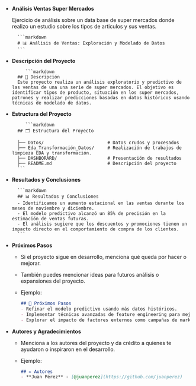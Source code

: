 
- **Análisis Ventas Super Mercados**

    Ejercicio de análisis sobre un data base de super mercados donde realizo un estudio sobre los tipos de articulos y sus ventas.


   

        ```markdown
        # 📊 Análisis de Ventas: Exploración y Modelado de Datos
        ```

- **Descripción del Proyecto**

           ```markdown
        ## 📖 Descripción
        Este proyecto realiza un análisis exploratorio y predictivo de las ventas de una una serie de super mercados. El objetivo es identificar tipos de producto, situación en los super mercados, patrones y realizar predicciones basadas en datos históricos usando técnicas de modelado de datos.

- **Estructura del Proyecto**

           ```markdown
        ## 🗂️ Estructura del Proyecto

        ├── Datos/                        # Datos crudos y procesados
        ├── Eda_Transformación_Datos/     # Realización de trabajos de limpieza EDA y transformación.
        ├── DASHBORARD/                   # Presentación de resultados
        ├── README.md                     # Descripción del proyecto
        ```



- **Resultados y Conclusiones**

   
        ```markdown
        ## 📊 Resultados y Conclusiones
        - Identificamos un aumento estacional en las ventas durante los meses de noviembre y diciembre.
        - El modelo predictivo alcanzó un 85% de precisión en la estimación de ventas futuras.
        - El análisis sugiere que los descuentos y promociones tienen un impacto directo en el comportamiento de compra de los clientes.
        ```

- **Próximos Pasos**

   - Si el proyecto sigue en desarrollo, menciona qué queda por hacer o mejorar.

   - También puedes mencionar ideas para futuros análisis o expansiones del proyecto.

    - Ejemplo:

        ```markdown
        ## 🔄 Próximos Pasos
        - Refinar el modelo predictivo usando más datos históricos.
        - Implementar técnicas avanzadas de feature engineering para mejorar la precisión.
        - Explorar el impacto de factores externos como campañas de marketing y eventos en las ventas.
        ```




- **Autores y Agradecimientos**

   - Menciona a los autores del proyecto y da crédito a quienes te ayudaron o inspiraron en el desarrollo.

   - Ejemplo:

        ```markdown
        ## ✒️ Autores
        - **Juan Pérez** - [@juanperez](https://github.com/juanperez)
        ```